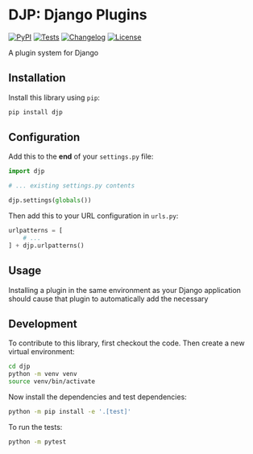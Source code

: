 # DJP: Django Plugins

[![PyPI](https://img.shields.io/pypi/v/djp.svg)](https://pypi.org/project/djp/)
[![Tests](https://github.com/simonw/djp/actions/workflows/test.yml/badge.svg)](https://github.com/simonw/djp/actions/workflows/test.yml)
[![Changelog](https://img.shields.io/github/v/release/simonw/djp?include_prereleases&label=changelog)](https://github.com/simonw/djp/releases)
[![License](https://img.shields.io/badge/license-Apache%202.0-blue.svg)](https://github.com/simonw/djp/blob/main/LICENSE)

A plugin system for Django

## Installation

Install this library using `pip`:
```bash
pip install djp
```

## Configuration

Add this to the **end** of your `settings.py` file:
```python
import djp

# ... existing settings.py contents

djp.settings(globals())
```
Then add this to your URL configuration in `urls.py`:
```python
urlpatterns = [
    # ...
] + djp.urlpatterns()
```

## Usage

Installing a plugin in the same environment as your Django application should cause that plugin to automatically add the necessary 

## Development

To contribute to this library, first checkout the code. Then create a new virtual environment:
```bash
cd djp
python -m venv venv
source venv/bin/activate
```
Now install the dependencies and test dependencies:
```bash
python -m pip install -e '.[test]'
```
To run the tests:
```bash
python -m pytest
```
